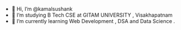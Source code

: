 - 👋 Hi, I’m @kamalsushank
- 👀 I’m studying B Tech CSE at GITAM UNIVERSITY , Visakhapatnam
- 🌱 I’m currently learning Web Development , DSA and Data Science .

<!---
kamalsushank/kamalsushank is a ✨ special ✨ repository because its `README.md` (this file) appears on your GitHub profile.
You can click the Preview link to take a look at your changes.
--->
